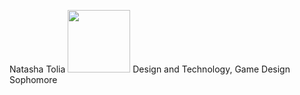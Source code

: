 Natasha Tolia
<img src = "https://scontent.fnyc1-1.fna.fbcdn.net/v/t1.0-9/13083272_10204937839160628_2091037812676217893_n.jpg?oh=6a77e7627834781e7ae47d737228c55e&oe=5B1EF476" width=100px>
Design and Technology, Game Design
Sophomore
